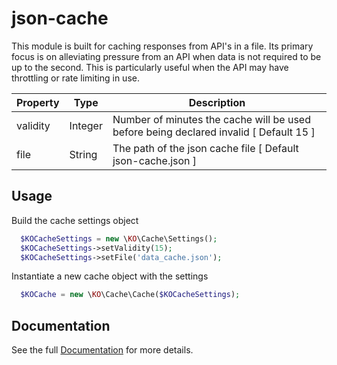 # json-cache

This module is built for caching responses from API's in a file. Its primary focus is on alleviating pressure from an API when data is not required to be up to the second. This is particularly useful when the API may have throttling or rate limiting in use.

| Property | Type | Description |
| -------- | ---- | ----------- |
| validity | Integer | Number of minutes the cache will be used before being declared invalid [ Default 15 ]|
| file | String | The path of the json cache file [ Default json-cache.json ]


## Usage

Build the cache settings object
```php
  $KOCacheSettings = new \KO\Cache\Settings();
  $KOCacheSettings->setValidity(15);
  $KOCacheSettings->setFile('data_cache.json');
```

Instantiate a new cache object with the settings
```php
  $KOCache = new \KO\Cache\Cache($KOCacheSettings);
```

## Documentation

See the full [Documentation](http://ko.karnsonline.com/json-cache) for more details.